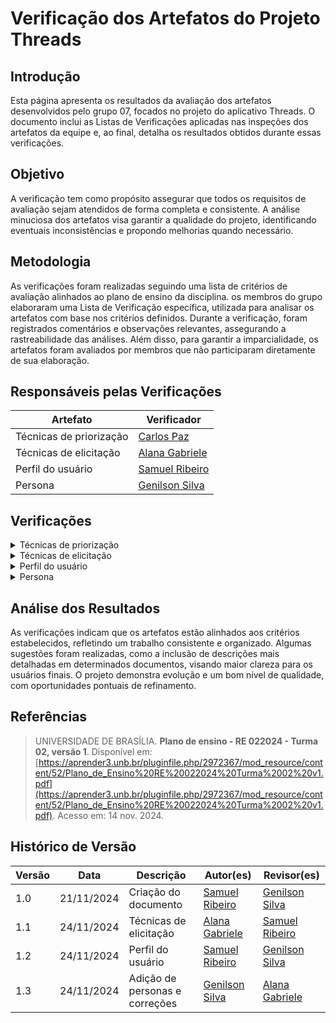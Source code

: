# Verificação dos Artefatos do Projeto Threads

## Introdução

Esta página apresenta os resultados da avaliação dos artefatos desenvolvidos pelo grupo 07, focados no projeto do aplicativo Threads. O documento inclui as Listas de Verificações aplicadas nas inspeções dos artefatos da equipe e, ao final, detalha os resultados obtidos durante essas verificações.

## Objetivo

A verificação tem como propósito assegurar que todos os requisitos de avaliação sejam atendidos de forma completa e consistente. A análise minuciosa dos artefatos visa garantir a qualidade do projeto, identificando eventuais inconsistências e propondo melhorias quando necessário.

## Metodologia

As verificações foram realizadas seguindo uma lista de critérios de avaliação alinhados ao plano de ensino da disciplina. os membros do grupo elaboraram uma Lista de Verificação específica, utilizada para analisar os artefatos com base nos critérios definidos. Durante a verificação, foram registrados comentários e observações relevantes, assegurando a rastreabilidade das análises. Além disso, para garantir a imparcialidade, os artefatos foram avaliados por membros que não participaram diretamente de sua elaboração.

## Responsáveis pelas Verificações

| Artefato                | Verificador                                        |
| ----------------------- | -------------------------------------------------- |
| Técnicas de priorização | [Carlos Paz](https://github.com/dudupaz)           |
| Técnicas de elicitação  | [Alana Gabriele](https://github.com/alanagabriele) |
| Perfil do usuário       | [Samuel Ribeiro](https://github.com/SamuelRicosta) |
| Persona                 | [Genilson Silva](https://github.com/GenilsonJrs)   |

## Verificações

<details>
  <summary>Técnicas de priorização</summary>

  <!-- Técnicas de priorização  -->
  <h2>Lista de Verificação</h2>

  <div style="text-align: center;">
    <p><strong>Tabela 1: Lista de Verificação de Técnicas de Priorização</strong></p>
  </div>

<table border="1">
  <tr>
    <th>Número</th>
    <th>Critério</th>
    <th>Avaliação</th>
    <th>Fonte</th>
  </tr>
  <tr>
    <td>1</td>
    <td>O processo de priorização contou com a participação ativa do cliente ou da persona do projeto?</td>
    <td>Sim</td>
    <td><span style="color: black;">Adaptado de:</span><a href="https://github.com/Requisitos-de-Software/2024.2-Bluesky/blob/main/docs/verificação/Grupo7/imagens/etapa2/image1.png?raw=true"> Plano de ensino - RE 022024 - Turma 02, versão 1</a></td>
  </tr>
  <tr>
    <td>2</td>
    <td>Foram utilizadas pelo menos duas técnicas de priorização distintas, como MOSCOW, 100 dólares, First Things First, ROI, QFD ou outras técnicas reconhecidas?</td>
    <td>Sim</td>
    <td><span style="color: black;">Adaptado de:</span><a href="https://github.com/Requisitos-de-Software/2024.2-Bluesky/blob/main/docs/verificação/Grupo7/imagens/etapa2/image2.png?raw?true"> Plano de ensino - RE 022024 - Turma 02, versão 1</td>
  </tr>
  <tr>
    <td>3</td>
    <td>A técnica de MoSCOW ou 100 dólares foi aplicada apenas após a utilização de outras duas técnicas de priorização no projeto?</td>
    <td>Sim</td>
    <td><span style="color: black;">Adaptado de:</span><a href="https://github.com/Requisitos-de-Software/2024.2-Bluesky/blob/main/docs/verificação/Grupo7/imagens/etapa2/image3.png?raw=true"> Plano de ensino - RE 022024 - Turma 02, versão 1</td>
  </tr>
  <tr>
    <td>4</td>
    <td>A atividade de priorização foi registrada por meio de gravações ou outros registros adequados?</td>
    <td>Sim</td>
    <td><span style="color: black;">Adaptado de:</span><a href="https://github.com/Requisitos-de-Software/2024.2-Bluesky/blob/main/docs/verificação/Grupo7/imagens/etapa2/image4.png?raw=true"> Plano de ensino - RE 022024 - Turma 02, versão 1</td>
  </tr>
  <tr>
    <td>5</td>
    <td>Todas as páginas de priorização apresentam introdução, metodologia e referências?</td>
    <td>Sim</td>
    <td>Diretriz metodológica utilizada no projeto</td>
  </tr>
  <tr>
    <td>6</td>
    <td>Todas as páginas do documento incluem um histórico de versões padronizado, com os nomes do autor e do revisor?</td>
    <td>Sim</td>
    <td>Diretriz metodológica utilizada no projeto</td>
  </tr>
</table>

<h2>Verificação</h2>
<p>Nenhum problema foi encontrado de acordo com a lista de verificação aplicada.</p>

<h2>Sugestões</h2>
<p>Nenhuma sugestão a ser apontada.</p>

<h2>Gravação</h2>
<p>O vídeo pode ser visto direto no <a href="https://youtu.be/GVi_IoCutf8?si=bZ9Z_nNz3fojDfRq">YouTube.</a></p>

<div style="text-align: center;">
  <p>Vídeo 4 - Verificação de Técnicas de Priorização</p>
</div>

<iframe width="560" height="315" src="https://www.youtube.com/embed/GVi_IoCutf8?si=bZ9Z_nNz3fojDfRq" title="YouTube video player" frameborder="0" allow="accelerometer; autoplay; clipboard-write; encrypted-media; gyroscope; picture-in-picture; web-share" referrerpolicy="strict-origin-when-cross-origin" allowfullscreen></iframe>

<p style="text-align: center; font-size: 14px;">
    Autor: <a href="https://github.com/dudupaz" target="_blank">Carlos Eduardo</a>
</p>
</details>


<details>

  <summary>Técnicas de elicitação</summary>

  <h2>Lista de Verificação</h2>

  <div style="text-align: center;">
    <p><strong>Tabela 2: Lista de Verificação</strong></p>
  </div>

<table border="1">
     <tr>
        <th>Número</th>
        <th>O GitHub Pages possui:</th>
        <th>Avaliação</th>
        <th>Versão e Data da Última Avaliação</th>
        <th>Imagem de Referência</th>
    </tr>
   <tr>
        <td>1</td>
        <td>Tem participação do cliente e/ou persona no processo de elicitação?</td>
        <td>Sim</td>
        <td>v1.0 - 24/11</td>
        <td>
        <a href="https://aprender3.unb.br/pluginfile.php/2972367/mod_resource/content/52/Plano_de_Ensino%20RE%20022024%20Turma%2002%20v1.pdf">Plano de ensino - RE 022024 - Turma 02, versão 1</a>
         </td>
    </tr>
     <tr>
        <td>2</td>
        <td>Tem a gravação dos processos de elicitação?</td>
        <td>Sim</td>
        <td>v1.0 - 24/11</td>
        <td>
        <a href="https://aprender3.unb.br/pluginfile.php/2972367/mod_resource/content/52/Plano_de_Ensino%20RE%20022024%20Turma%2002%20v1.pdf">Plano de ensino - RE 022024 - Turma 02, versão 1</a>
         </td>
    </tr>
    <tr>
        <td>3</td>
        <td>Tem um moderador na sessão do brainstorming?</td>
        <td>Sim</td>
        <td>v1.0 - 24/11</td>
        <td><a href="https://github.com/Requisitos-de-Software/2024.2-Bluesky/blob/main/docs/verificação/Grupo7/imagens/etapa2/brainstorming.png">IHC - Cap 7 - Técnicas de definição dos requisitos de IHC</a></td>
    </tr>
        <tr>
        <td>4</td>
        <td>Os itens do questionário são claros?</td>
        <td>Sim</td>
        <td>v1.0 - 21/11</td>
         <td><a href="https://github.com/Requisitos-de-Software/2024.2-Bluesky/blob/main/docs/verificação/Grupo7/imagens/etapa2/questionario.png">Milene, Profa.; Maurício, Prof. Elicitação de requisitos: técnicas - priorização</a></td>
    </tr>
     </tr>
        <tr>
        <td>5</td>
        <td>As perguntas da entrevista são curtas e claras?</td>
        <td>Sim</td>
        <td>v1.3 - 24/11</td>
          <td><a href="https://github.com/Requisitos-de-Software/2024.2-Bluesky/blob/main/docs/verificação/Grupo7/imagens/etapa2/entrevista.png">IHC - Cap 7 - Técnicas de definição dos requisitos de IHC</a></td>
    </tr>

</table>

<p style="text-align: center; font-size: 14px;">
    Autora: <a href="https://github.com/alanagabriele" target="_blank">Alana Gabriele</a>
  </p>

<h2>Resultado</h2>

<p>Nenhum problema foi encontrado.</p>

<h2>Gravação</h2>

<div style="text-align: center">
<p>Vídeo 2 - Verificação do artefato</p>
</div>
<iframe width="560" height="315" src="https://www.youtube.com/embed/KEXrb-UMyUQ?si=q4lXH6JL-sYR4Fxz" title="YouTube video player" frameborder="0" allow="accelerometer; autoplay; clipboard-write; encrypted-media; gyroscope; picture-in-picture; web-share" referrerpolicy="strict-origin-when-cross-origin" allowfullscreen></iframe>
<p style="text-align: center; font-size: 14px;">
    Autora: <a href="https://github.com/alanagabriele" target="_blank">Alana Gabriele</a>
  </p>

</details>

<details>
  <summary>Perfil do usuário</summary>

  <h2>Lista de Verificação</h2>

    <div style="text-align: center;">
    <p><strong>Tabela 3: Lista de Verificação</strong></p>
  </div>

  <table border="1">
    <tr>
        <th>Id</th>
        <th>Descrição</th>
        <th>Resposta</th>
        <th>Versão, Data e Hora da Avaliação</th>
        <th>Fonte</th>
    </tr>
    <tr>
        <td>01</td>
        <td>O Perfil do Usuário inclui a faixa etária (criança, jovem, adulto, terceira idade, etc.)?</td>
        <td>Sim</td>
        <td>versão 1.0, 24/11</td>
        <td><a href="https://github.com/Requisitos-de-Software/2024.2-Threads/blob/main/docs/verifica%C3%A7%C3%A3o/Grupo7/imagens/imgTabela/Captura%20de%20tela%202024-11-24%20205414.jpg">Fonte</a></td>
    </tr>
    </tr>
    <tr>
        <td>02</td>
        <td>O Perfil do Usuário contém informações sobre a experiência (iniciante, leigo, especializado)?</td>
        <td>Sim</td>
        <td>versão 1.0, 24/11</td>
        <td><a href="https://github.com/Requisitos-de-Software/2024.2-Threads/blob/main/docs/verifica%C3%A7%C3%A3o/Grupo7/imagens/imgTabela/Captura%20de%20tela%202024-11-24%20205414.jpg">Fonte</a></td>
    </tr>
    </tr>
    <tr>
        <td>03</td>
        <td>O Perfil do Usuário apresenta informações sobre atitudes (tecnófilos, tecnófobos)?</td>
        <td>Sim</td>
        <td>versão 1.0, 24/11</td>
        <td><a href="https://github.com/Requisitos-de-Software/2024.2-Threads/blob/main/docs/verifica%C3%A7%C3%A3o/Grupo7/imagens/imgTabela/Captura%20de%20tela%202024-11-24%20205414.jpg">Fonte</a></td>
    </tr>
    </tr>
    <tr>
        <td>04</td>
        <td>O perfil do usuário fornece dados sobre as tarefas principais?</td>
        <td>Sim</td>
        <td>versão 1.0, 24/11</td>
        <td><a href="https://github.com/Requisitos-de-Software/2024.2-Threads/blob/main/docs/verifica%C3%A7%C3%A3o/Grupo7/imagens/imgTabela/Captura%20de%20tela%202024-11-24%20205414.jpg">Fonte</a></td>
    </tr>
  </table>

  <p style="text-align: center; font-size: 14px;">
    Autor: <a href="https://github.com/SamuelRicosta" target="_blank">Samuel Ribeiro</a>
  </p>

  <h2>Verificação de Personas</h2>

<h2>Problemas</h2>
Nenhum problema foi encontrado de acordo com a lista de verificação aplicada.

<h2>Sugestões</h2>

Nenhuma sugestão a ser apontada.

<h2>Gravação</h2>

<p >O vídeo pode ser visto direto no <a href="https://www.youtube.com/embed/iq64qa6kbRQ?si=IEfyaqcUDpryui0z">YouTube.</a></p>

<div style="text-align: center">
<p>Vídeo 3 - Verificação de Personas </p>
</div>

<iframe width="560" height="315" src="https://www.youtube.com/embed/iq64qa6kbRQ?si=IEfyaqcUDpryui0z" title="YouTube video player" frameborder="0" allow="accelerometer; autoplay; clipboard-write; encrypted-media; gyroscope; picture-in-picture; web-share" referrerpolicy="strict-origin-when-cross-origin" allowfullscreen></iframe>

<p style="text-align: center; font-size: 14px;">
    Autor: <a href="https://github.com/SamuelRicosta" target="_blank">Samuel Ribeiro</a>
  </p>

</details>

<details>

  <summary>Persona</summary>

<!-- Personas  -->
<h2>Lista de Verificação</h2>

  <div style="text-align: center;">
    <p><strong>Tabela 4: Lista de Verificação de Personas</strong></p>
  </div>

<table border="1"> <tr> <th>Pergunta</th> <th>Descrição</th> <th>Verificação</th> <th>Versão</th> <th>Imagem de Referência</th> </tr> <tr> <td>As personas têm nome e sobrenome?</td> <td>Verificar se as personas possuem nome e sobrenome completos, permitindo identificá-las de forma única.</td> <td>Sim</td> <td>v1.0 - 24/11</td> <td><a href="https://github.com/Requisitos-de-Software/2024.2-Threads/blob/main/docs/planejamento/imagens/ref1.png">BARBOSA, Simone D. J. et al. Interação Humano-Computador e Experiência do Usuário. 1. ed. Capítulo 8, item 8.2, p. 167.</a></td> </tr> <tr> <td>As personas têm objetivos relacionados ao produto?</td> <td>Verificar se as personas possuem objetivos claros e específicos em relação ao uso do produto, para garantir a adequação do design.</td> <td>Sim</td> <td>v1.0 - 24/11</td> <td><a href="https://github.com/Requisitos-de-Software/2024.2-Threads/blob/main/docs/planejamento/imagens/ref2.png">BARBOSA, Simone D. J. et al. Interação Humano-Computador e Experiência do Usuário. 1. ed. Capítulo 8, item 8.2, p. 168.</a></td> </tr> <tr> <td>As personas possuem especialidade?</td> <td>Verificar se as personas possuem uma especialidade ou área de atuação que define seu perfil de uso do produto.</td> <td>Sim</td> <td>v1.0 - 24/11</td> <td><a href="https://github.com/Requisitos-de-Software/2024.2-Threads/blob/main/docs/planejamento/imagens/ref3.png">BARBOSA, Simone D. J. et al. Interação Humano-Computador e Experiência do Usuário. 1. ed. Capítulo 8, item 8.2, p. 168.</a></td> </tr> <tr> <td>Tem descrito o que as personas precisam?</td> <td>Verificar se as necessidades das personas estão claramente descritas para orientar o design do produto.</td> <td>Sim</td> <td>v1.0 - 24/11</td> <td><a href="https://github.com/Requisitos-de-Software/2024.2-Threads/blob/main/docs/planejamento/imagens/ref4.png">BARBOSA, Simone D. J. et al. Interação Humano-Computador e Experiência do Usuário. 1. ed. Capítulo 8, item 8.2, p. 168.</a></td> </tr> <tr> <td>O elenco de personas tem entre 3 e 12 personas distintas?</td> <td>Verificar se o número de personas está dentro do intervalo adequado (entre 3 e 12), garantindo diversidade de perfis sem sobrecarga de informações.</td> <td>Sim</td> <td>v1.0 - 24/11</td> <td><a href="https://github.com/Requisitos-de-Software/2024.2-Threads/blob/main/docs/planejamento/imagens/ref5.png">BARBOSA, Simone D. J. et al. Interação Humano-Computador e Experiência do Usuário. 1. ed. Capítulo 8, item 8.2, p. 169.</a></td> </tr> </table> <p style="text-align: center; font-size: 14px;"> Autor: <a href="https://github.com/GenilsonJrs" target="_blank">Genilson Silva</a> </p>

<h2>Verificação de Personas</h2>

<h2>Problemas</h2>
Nenhum problema foi encontrado de acordo com a lista de verificação aplicada.

<h2>Sugestões</h2>

Nenhuma sugestão a ser apontada.

<h2>Gravação</h2>

<p >O vídeo pode ser visto direto no <a href="https://www.youtube.com/watch?v=sIH35BJKDB8">YouTube.</a></p>

<div style="text-align: center">
<p>Vídeo 4 - Verificação de Personas </p>
</div>

<iframe width="560" height="315" src="https://www.youtube.com/embed/sIH35BJKDB8?si=FKNMMKMAQWuakYsG" title="YouTube video player" frameborder="0" allow="accelerometer; autoplay; clipboard-write; encrypted-media; gyroscope; picture-in-picture; web-share" referrerpolicy="strict-origin-when-cross-origin" allowfullscreen></iframe>

<p style="text-align: center; font-size: 14px;">
    Autor: <a href="https://github.com/GenilsonJrs" target="_blank">Genilson Silva</a>
  </p>

</details>

## Análise dos Resultados

As verificações indicam que os artefatos estão alinhados aos critérios estabelecidos, refletindo um trabalho consistente e organizado. Algumas sugestões foram realizadas, como a inclusão de descrições mais detalhadas em determinados documentos, visando maior clareza para os usuários finais. O projeto demonstra evolução e um bom nível de qualidade, com oportunidades pontuais de refinamento.

## Referências

> UNIVERSIDADE DE BRASÍLIA. **Plano de ensino - RE 022024 - Turma 02, versão 1**. Disponível em: [https://aprender3.unb.br/pluginfile.php/2972367/mod_resource/content/52/Plano_de_Ensino%20RE%20022024%20Turma%2002%20v1.pdf](https://aprender3.unb.br/pluginfile.php/2972367/mod_resource/content/52/Plano_de_Ensino%20RE%20022024%20Turma%2002%20v1.pdf). Acesso em: 14 nov. 2024.

## Histórico de Versão

| **Versão** | **Data**   | **Descrição**          | **Autor(es)**                                      | **Revisor(es)**                                    |
| ---------- | ---------- | ---------------------- | -------------------------------------------------- | -------------------------------------------------- |
| 1.0        | 21/11/2024 | Criação do documento   | [Samuel Ribeiro](https://github.com/SamuelRicosta) | [Genilson Silva](https://github.com/GenilsonJrs)   |
| 1.1        | 24/11/2024 | Técnicas de elicitação | [Alana Gabriele](https://github.com/alanagabriele) | [Samuel Ribeiro](https://github.com/SamuelRicosta) |
| 1.2        | 24/11/2024 | Perfil do usuário      | [Samuel Ribeiro](https://github.com/SamuelRicosta) | [Genilson Silva](https://github.com/GenilsonJrs)   |
| 1.3        | 24/11/2024 | Adição de personas e correções      | [Genilson Silva](https://github.com/GenilsonJrs) | [Alana Gabriele](https://github.com/alanagabriele)   |